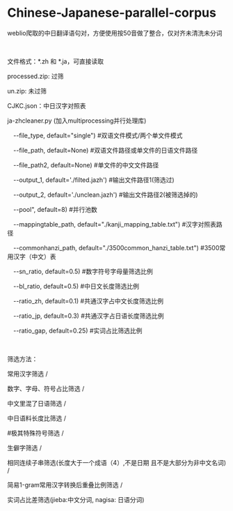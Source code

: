 # Chinese-Japanese-parallel-corpus

weblio爬取的中日翻译语句对，方便使用按50音做了整合，仅对齐未清洗未分词

<br/>

文件格式：*.zh 和 \*.ja，可直接读取  

processed.zip: 过筛

un.zip: 未过筛

CJKC.json：中日汉字对照表

ja-zhcleaner.py (加入multiprocessing并行处理库)  

&emsp;--file_type, default="single")  #双语文件模式/两个单文件模式
  
&emsp;--file_path, default=None) #双语文件路径或单文件的日语文件路径
  
&emsp;--file_path2, default=None) #单文件的中文文件路径
  
&emsp;--output_1, default='./filted.jazh') #输出文件路径1(筛选过)
  
&emsp;--output_2, default='./unclean.jazh') #输出文件路径2(被筛选掉的)
  
&emsp;--pool", default=8) #并行池数
  
&emsp;--mappingtable_path, default="./kanji_mapping_table.txt") #汉字对照表路径

&emsp;--commonhanzi_path, default="./3500common_hanzi_table.txt") #3500常用汉字（中文）表
  
&emsp;--sn_ratio, default=0.5) #数字符号字母量筛选比例
  
&emsp;--bl_ratio, default=0.5) #中日文长度筛选比例
  
&emsp;--ratio_zh, default=0.1) #共通汉字占中文长度筛选比例
  
&emsp;--ratio_jp, default=0.3) #共通汉字占日语长度筛选比例
  
&emsp;--ratio_gap, default=0.25) #实词占比筛选比例

<br/>

筛选方法：

常用汉字筛选 / 

数字、字母、符号占比筛选 / 

中文里混了日语筛选 / 

中日语料长度比筛选 / 

#极其特殊符号筛选 / 

生僻字筛选 / 

相同连续子串筛选(长度大于一个成语（4）,不是日期 且不是大部分为非中文名词) / 

简易1-gram常用汉字转换后重叠比例筛选 / 

实词占比差筛选(jieba:中文分词, nagisa: 日语分词)
